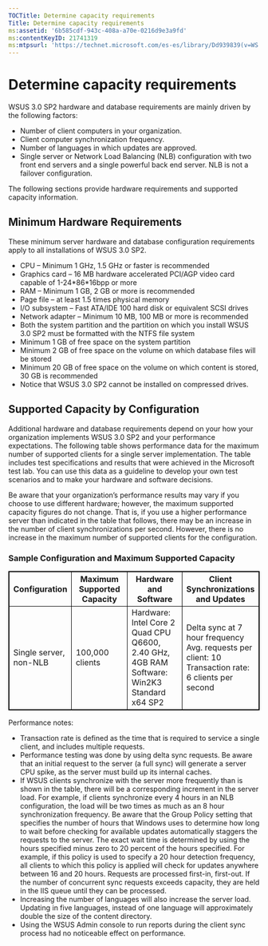 ```yaml
---
TOCTitle: Determine capacity requirements
Title: Determine capacity requirements
ms:assetid: '6b585cdf-943c-408a-a70e-0216d9e3a9fd'
ms:contentKeyID: 21741319
ms:mtpsurl: 'https://technet.microsoft.com/es-es/library/Dd939839(v=WS.10)'
---
```


Determine capacity requirements
===============================

WSUS 3.0 SP2 hardware and database requirements are mainly driven by the following factors:

-   Number of client computers in your organization.
-   Client computer synchronization frequency.
-   Number of languages in which updates are approved.
-   Single server or Network Load Balancing (NLB) configuration with two front end servers and a single powerful back end server. NLB is not a failover configuration.

The following sections provide hardware requirements and supported capacity information.

Minimum Hardware Requirements
-----------------------------

These minimum server hardware and database configuration requirements apply to all installations of WSUS 3.0 SP2.

-   CPU – Minimum 1 GHz, 1.5 GHz or faster is recommended
-   Graphics card – 16 MB hardware accelerated PCI/AGP video card capable of 1-24\*86\*16bpp or more
-   RAM – Minimum 1 GB, 2 GB or more is recommended
-   Page file – at least 1.5 times physical memory
-   I/O subsystem – Fast ATA/IDE 100 hard disk or equivalent SCSI drives
-   Network adapter – Minimum 10 MB, 100 MB or more is recommended
-   Both the system partition and the partition on which you install WSUS 3.0 SP2 must be formatted with the NTFS file system
-   Minimum 1 GB of free space on the system partition
-   Minimum 2 GB of free space on the volume on which database files will be stored
-   Minimum 20 GB of free space on the volume on which content is stored, 30 GB is recommended
-   Notice that WSUS 3.0 SP2 cannot be installed on compressed drives.

Supported Capacity by Configuration
-----------------------------------

Additional hardware and database requirements depend on your how your organization implements WSUS 3.0 SP2 and your performance expectations. The following table shows performance data for the maximum number of supported clients for a single server implementation. The table includes test specifications and results that were achieved in the Microsoft test lab. You can use this data as a guideline to develop your own test scenarios and to make your hardware and software decisions.

Be aware that your organization’s performance results may vary if you choose to use different hardware; however, the maximum supported capacity figures do not change. That is, if you use a higher performance server than indicated in the table that follows, there may be an increase in the number of client synchronizations per second. However, there is no increase in the maximum number of supported clients for the configuration.

### Sample Configuration and Maximum Supported Capacity

 
<p> </p>
<table style="border:1px solid black;">
<colgroup>
<col width="25%" />
<col width="25%" />
<col width="25%" />
<col width="25%" />
</colgroup>
<thead>
<tr class="header">
<th style="border:1px solid black;" >Configuration</th>
<th style="border:1px solid black;" >Maximum Supported Capacity</th>
<th style="border:1px solid black;" >Hardware and Software</th>
<th style="border:1px solid black;" >Client Synchronizations and Updates</th>
</tr>
</thead>
<tbody>
<tr class="odd">
<td style="border:1px solid black;">Single server, non-NLB</td>
<td style="border:1px solid black;">100,000 clients</td>
<td style="border:1px solid black;">Hardware: Intel Core 2 Quad CPU Q6600, 2.40 GHz, 4GB RAM
Software: Win2K3 Standard x64 SP2</td>
<td style="border:1px solid black;">Delta sync at 7 hour frequency
Avg. requests per client: 10
Transaction rate: 6 clients per second</td>
</tr>
</tbody>
</table>
 

Performance notes:

-   Transaction rate is defined as the time that is required to service a single client, and includes multiple requests.
-   Performance testing was done by using delta sync requests. Be aware that an initial request to the server (a full sync) will generate a server CPU spike, as the server must build up its internal caches.
-   If WSUS clients synchronize with the server more frequently than is shown in the table, there will be a corresponding increment in the server load. For example, if clients synchronize every 4 hours in an NLB configuration, the load will be two times as much as an 8 hour synchronization frequency. Be aware that the Group Policy setting that specifies the number of hours that Windows uses to determine how long to wait before checking for available updates automatically staggers the requests to the server. The exact wait time is determined by using the hours specified minus zero to 20 percent of the hours specified. For example, if this policy is used to specify a 20 hour detection frequency, all clients to which this policy is applied will check for updates anywhere between 16 and 20 hours. Requests are processed first-in, first-out. If the number of concurrent sync requests exceeds capacity, they are held in the IIS queue until they can be processed.
-   Increasing the number of languages will also increase the server load. Updating in five languages, instead of one language will approximately double the size of the content directory.
-   Using the WSUS Admin console to run reports during the client sync process had no noticeable effect on performance.

